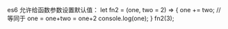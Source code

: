 es6 允许给函数参数设置默认值：
let fn2 = (one, two = 2) => {
  one += two; //等同于 one = one+two = one+2
  console.log(one);
}
fn2(3); 